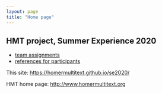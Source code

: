 ```yaml
---
layout: page
title: "Home page"
---
```


## HMT project, Summer Experience 2020



- [team assignments](./teams/)
- [references for participants](./references/)


This site: <https://homermultitext.github.io/se2020/>

HMT home page: <http://www.homermultitext.org>
